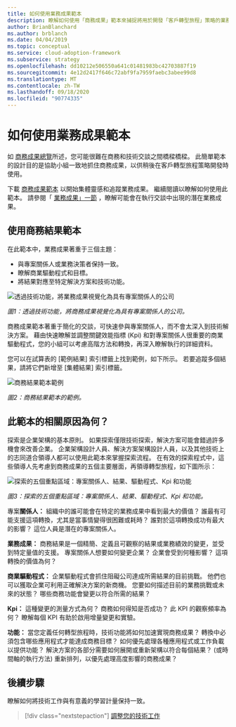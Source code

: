 ```yaml
---
title: 如何使用業務成果範本
description: 瞭解如何使用「商務成果」範本來捕捉將用於開發「客戶轉型旅程」策略的業務成果。
author: BrianBlanchard
ms.author: brblanch
ms.date: 04/04/2019
ms.topic: conceptual
ms.service: cloud-adoption-framework
ms.subservice: strategy
ms.openlocfilehash: dd10212e506550a641c01481983bc42703887f19
ms.sourcegitcommit: 4e12d2417f646c72abf9fa7959faebc3abee99d8
ms.translationtype: MT
ms.contentlocale: zh-TW
ms.lasthandoff: 09/18/2020
ms.locfileid: "90774335"
---
```

# <a name="how-to-use-the-business-outcome-template"></a>如何使用業務成果範本

如 [商務成果總覽](./index.md)所述，您可能很難在商務和技術交談之間橋樑橋樑。 此簡單範本的設計目的是協助小組一致地抓住商務成果，以供稍後在客戶轉型旅程策略開發時使用。

下載 [商務成果範本](https://raw.githubusercontent.com/microsoft/CloudAdoptionFramework/master/strategy/business-outcome-template.xlsx) 以開始集體靈感和追蹤業務成果。 繼續閱讀以瞭解如何使用此範本。 請參閱「 [業務成果」一節](./index.md) ，瞭解可能會在執行交談中出現的潛在業務成果。

## <a name="use-the-business-outcome-template"></a>使用商務結果範本

在此範本中，業務成果著重于三個主題：

- 與專案關係人或業務決策者保持一致。
- 瞭解商業驅動程式和目標。
- 將結果對應至特定解決方案和技術功能。

![透過技術功能，將業務成果視覺化為具有專案關係人的公司](../../_images/strategy/business-outcome-house.png)

*圖1：透過技術功能，將商務成果視覺化為具有專案關係人的公司。*

商務成果範本著重于簡化的交談，可快速參與專案關係人，而不會太深入到技術解決方案。 藉由快速瞭解並調整關鍵效能指標 (Kpi) 和對專案關係人很重要的商業驅動程式，您的小組可以考慮高階方法和轉換，再深入瞭解執行的詳細資料。

您可以在試算表的 [範例結果] 索引標籤上找到範例，如下所示。 若要追蹤多個結果，請將它們新增至 [集體結果] 索引標籤。

![商務結果範本範例](../../_images/strategy/business-outcome-template.png)

*圖2：商務結果範本的範例。*

## <a name="why-is-this-template-relevant"></a>此範本的相關原因為何？

探索是企業架構的基本原則。 如果探索僅限技術探索，解決方案可能會錯過許多機會來改善企業。 企業架構設計人員、解決方案架構設計人員，以及其他技術上的志同道合領導人都可以使用此範本來掌握探索流程。 在有效的探索程式中，這些領導人先考慮到商務成果的五個主要層面，再領導轉型旅程，如下圖所示：

![探索的五個重點區域：專案關係人、結果、驅動程式、Kpi 和功能](../../_images/strategy/business-outcome-focus-areas.png)

*圖3：探索的五個重點區域：專案關係人、結果、驅動程式、Kpi 和功能。*

專案**關係人：** 組織中的誰可能會在特定的業務成果中看到最大的價值？ 誰最有可能支援這項轉換，尤其是當事情變得很困難或耗時？ 誰對於這項轉換成功有最大的影響？ 這位人員是潛在的專案關係人。

**業務成果：** 商務結果是一個精簡、定義且可觀察的結果或業務績效的變更，並受到特定量值的支援。 專案關係人想要如何變更企業？ 企業會受到何種影響？ 這項轉換的價值為何？

**商業驅動程式：** 企業驅動程式會抓住阻礙公司達成所需結果的目前挑戰。 他們也可以獲取企業可利用正確解決方案的新商機。 您要如何描述目前的業務挑戰或未來的狀態？ 哪些商務功能會變更以符合所需的結果？

**Kpi：** 這種變更的測量方式為何？ 商務如何得知是否成功？ 此 KPI 的觀察頻率為何？ 瞭解每個 KPI 有助於啟用增量變更和實驗。

**功能：** 當您定義任何轉型旅程時，技術功能將如何加速實現商務成果？ 轉換中必須包含哪些應用程式才能達成商務目標？ 如何優先處理各種應用程式或工作負載以提供功能？ 解決方案的各部分需要如何展開或重新架構以符合每個結果？  (或時間軸的執行方法) 重新排列，以優先處理高度影響的商務成果？

## <a name="next-steps"></a>後續步驟

瞭解如何將技術工作與有意義的學習計量保持一致。

> [!div class="nextstepaction"]
> [調整您的技術工作](../learning-metrics.md)
